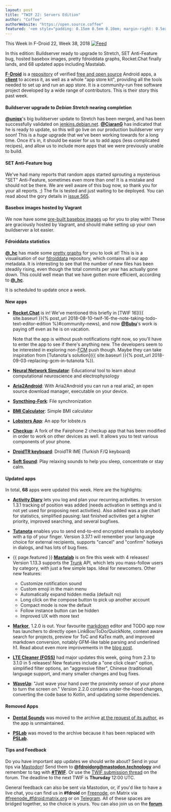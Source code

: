 ```yaml
---
layout: post
title: "TWIF 22: Servers Edition"
author: "Coffee"
authorWebsite: "https://open.source.coffee"
featured: '<em style="padding: 0.15em 0.5em 0.10em; margin-right: 0.5ex; box-shadow: 0.1em 0.05em 0.1em rgba(0, 0, 0, 0.3); border-radius: 1em; color: black; background: linear-gradient(orange, yellow);">Featured</em>'
---
```


This Week In F-Droid 22, Week 38, 2018 <a href="{{ site.baseurl }}/feed.xml"><img src="{% asset Feed-icon-16x16.png %}" alt="Feed"></a>

In this edition: Buildserver ready to upgrade to Stretch, SET Anti-Feature bug, hosted basebox images, pretty fdroiddata graphs, Rocket.Chat finally lands, and 68 updated apps including Mastalab.
<!--more-->

**[F-Droid](https://f-droid.org/)** is a [repository](https://f-droid.org/packages/) of verified [free and open source](https://en.wikipedia.org/wiki/Free_and_open-source_software) Android apps, a **[client](https://f-droid.org/app/org.fdroid.fdroid)** to access it, as well as a whole "app store kit", providing all the tools needed to set up and run an app store. It is a community-run free software project developed by a wide range of contributors. This is their story this past week.

#### Buildserver upgrade to _Debian Stretch_ nearing completion

**[@uniqx](https://forum.f-droid.org/u/uniqx)**'s big buildserver update to Stretch has been merged, and has been successfully validated on [jenkins.debian.net](https://jenkins.debian.net/job/reproducible_fdroid_build_apps/). **[@CiaranG](https://ciarang.com)** has indicated that he is ready to update, so this will go live on our production buildserver very soon! This is a _huge_ upgrade that we've been working towards for a long time. Once it's in, it should be easier for us to add apps (less complicated recipes), and allow us to include more apps that we were previously unable to build.

#### SET Anti-Feature bug

We've had many reports that random apps started sprouting a mysterious "SET" Anti-Feature, sometimes even more than one! It is a mistake and should not be there.  We are well aware of this bug now, so thank you for your all reports. ;) The fix is tested and just waiting to be deployed. You can read about the gory details in [issue 565](https://gitlab.com/fdroid/fdroidserver/issues/565).

#### Basebox images hosted by Vagrant

We now have some [pre-built basebox images](https://app.vagrantup.com/fdroid/) up for you to play with! These are graciously hosted by Vagrant, and should make setting up your own buildserver a lot easier.

#### Fdroiddata statistics

**[@\_hc](https://forum.f-droid.org/u/hans)** has made some [pretty graphs](https://fdroid.gitlab.io/fdroiddata/) for you to look at! This is is a visualisation of our [fdroiddata](https://gitlab.com/fdroid/fdroiddata) repository, which contains all our app metadata. It is interesting to see that the number of new files has been steadily rising, even though the total commits per year has actually gone down. This could well mean that we have gotten more efficient, according to **[@\_hc](https://forum.f-droid.org/u/hans)**.

It is scheduled to update once a week.

#### New apps

* **[Rocket.Chat](https://f-droid.org/app/chat.rocket.android)** is in! We've mentioned this briefly in [TWIF 16]({{ site.baseurl }}{% post_url 2018-08-10-twif-16-the-note-taking-todo-text-editor-edition %}#community-news), and now **[@Bubu](https://forum.f-droid.org/u/Bubu)**'s work is paying off even as he is on vacation.

  Note that the app is without push notifications right now, so you'll have to enter the app to see if there's anything new. The developers seem to be interested in exploring non-[FCM](https://en.wikipedia.org/wiki/Firebase_Cloud_Messaging) push though. Maybe they can take inspiration from [Tutanota's solution]({{ site.baseurl }}{% post_url 2018-09-03-replacing-gcm-in-tutanota %}).

* **[Neural Network Simulator](https://f-droid.org/app/com.EthanHeming.NeuralNetworkSimulator)**: Educational tool to learn about computational neuroscience and electrophysology

* **[Aria2Android](https://f-droid.org/app/com.gianlu.aria2android)**: With Aria2Android you can run a real aria2, an open source download manager, executable on your device.

* **[Syncthing-Fork](https://f-droid.org/app/com.github.catfriend1.syncthingandroid)**: File synchronization

* **[BMI Calculator](https://f-droid.org/app/com.github.characterdog.bmicalculator)**: Simple BMI calculator

* **[Lobsters App](https://f-droid.org/app/com.nikhiljha.lobstersapp)**: An app for lobste.rs

* **[Checkup](https://f-droid.org/app/community.fairphone.checkup)**: A fork of the Fairphone 2 checkup app that has been modified in order to work on other devices as well. It allows you to test various components of your phone.

* **[DroidTR keyboard](https://f-droid.org/app/org.droidtr.keyboard)**: DroidTR IME (Turkish F/Q keyboard)

* **[Soft Sound](https://f-droid.org/app/org.mcxa.softsound)**: Play relaxing sounds to help you sleep, concentrate or stay calm.

#### Updated apps

In total, **68** apps were updated this week. Here are the highlights:

* **[Activity Diary](https://f-droid.org/app/de.rampro.activitydiary)** lets you log and plan your recurring activities. In version 1.3.1 tracking of position was added (needs activation in settings and is not yet used for proposing next activities). Also added was a pie chart for statistics, simplified pausing: last finished activities get a higher priority, improved searching, and several bugfixes.

* **[Tutanota](https://f-droid.org/app/de.tutao.tutanota)** enables you to send end-to-end encrypted emails to anybody with a tip of your finger. Version 3.37.1 will remember your language choice for external recipients, supports "cancel" and "confirm" hotkeys in dialogs, and has lots of bug fixes.

* {{ page.featured }} **[Mastalab](https://f-droid.org/app/fr.gouv.etalab.mastodon)** is on fire this week with 4 releases! Version 1.13.3 supports the [Trunk](https://communitywiki.org/trunk) API, which lets you mass-follow users by category, with just a few simple taps. Ideal for newcomers. Other new features:
  * Customize notification sound
  * Custom emoji in the main menu
  * Automatically expand hidden media (default no)
  * Long click on the compose button to pick up another account
  * Compact mode is now the default
  * Follow instance button can be hidden
  * Improved UX with more text

* **[Markor](https://f-droid.org/app/net.gsantner.markor)**, 1.2.0 is out. Your favourite [markdown](https://commonmark.org) editor and TODO app now has launchers to directly open LinkBox/ToDo/QuickNote, context aware search for projects, preview for ToC and KaTex math, and improved markdown conversion, notably GFM-like table parsing and underlined h1. Read about even more improvements in the [blog post](https://gsantner.net/blog/android/2018/09/18/markor-release-v1.2.html).

* **[LTE Cleaner (FOSS)](https://f-droid.org/app/theredspy15.ltecleanerfoss)** had major updates this week, going from 2.3 to 3.1.0 in 5 releases! New features include a "one click clean" option, simplified filter options, an "aggressive filter", Chinese (traditional) language support, and many smaller changes and bug fixes.

* **[WaveUp](https://f-droid.org/app/com.jarsilio.android.waveup)**: "Just wave your hand over the proximity sensor of your phone to turn the screen on." Version 2.2.0 contains under-the-hood changes, converting the code base to Kotlin, and updating some dependencies.

#### Removed Apps

* **[Dental Sounds](https://f-droid.org/wiki/page/de.naturalnet.zahnarztgeraeusche)** was moved to the archive [at the request of its author](https://gitlab.com/fdroid/fdroiddata/merge_requests/3668), as the app is unmaintained.

* **[PSLab](https://f-droid.org/wiki/page/org.fossasia.pslab)** was moved to the archive because it has been replaced with **[PSLab](https://f-droid.org/app/io.pslab)**.

#### Tips and Feedback

Do you have important app updates we should write about? Send in your tips via [Mastodon](https://joinmastodon.org)! Send them to **[@fdroidorg@mastodon.technology](https://mastodon.technology/@fdroidorg)** and remember to tag with **[#TWIF](https://mastodon.technology/tags/twif)**. Or use the [TWIF submission thread](https://forum.f-droid.org/t/twif-submission-thread) on the forum. The deadline to the next TWIF is **Thursday** 12:00 UTC.

General feedback can also be sent via Mastodon, or, if you'd like to have a live chat, you can find us in **#fdroid** on [Freenode](https://freenode.net), on Matrix via [#freenode_#fdroid:matrix.org](https://matrix.to/#/#freenode_#fdroid:matrix.org) or on [Telegram](https://t.me/joinchat/AlRQekvjWDTuQrCgMYSNVA). All of these spaces are bridged together, so the choice is yours. You can also join us on the **[forum](https://forum.f-droid.org/)**.
